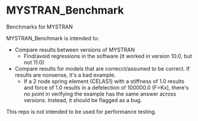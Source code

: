 # MYSTRAN_Benchmark
Benchmarks for MYSTRAN

MYSTRAN_Benchmark is intended to:
 - Compare results between versions of MYSTRAN
   - Find/avoid regressions in the software (it worked in version 10.0, but not 11.0)
 - Compare results for models that are correcct/assumed to be correct.  If results are nonsense, it's a bad example.
   - If a 2 node spring element (CELAS1) with a stiffness of 1.0 results and force of 1.0 results
     in a defelection of 100000.0 (F=Kx), there's no point in verifying the example has the same answer across versions.  Instead, it should be flagged as a bug.

This repo is not intended to be used for performance testing.
